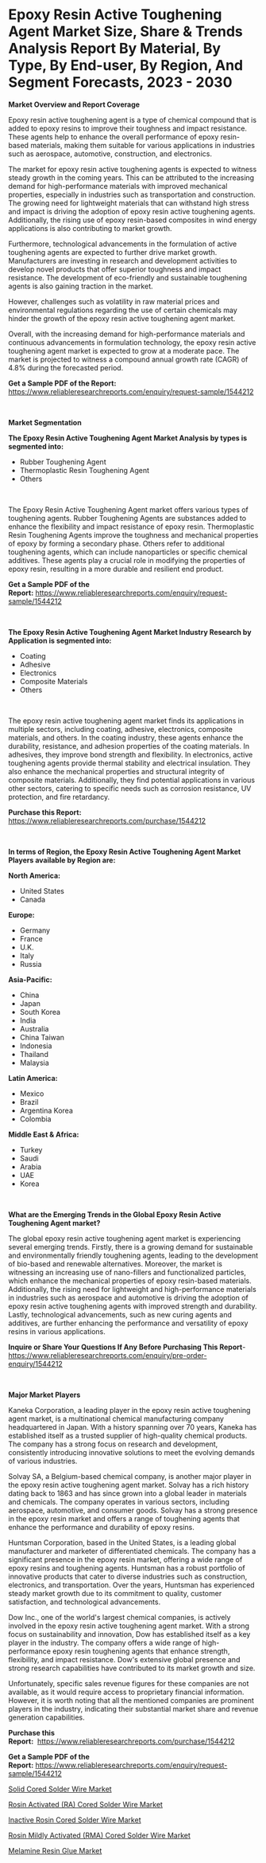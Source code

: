 <p><h1>Epoxy Resin Active Toughening Agent Market Size, Share & Trends Analysis Report By Material, By Type, By End-user, By Region, And Segment Forecasts, 2023 - 2030</h1></p><p><strong>Market Overview and Report Coverage</strong></p>
<p><p>Epoxy resin active toughening agent is a type of chemical compound that is added to epoxy resins to improve their toughness and impact resistance. These agents help to enhance the overall performance of epoxy resin-based materials, making them suitable for various applications in industries such as aerospace, automotive, construction, and electronics.</p><p>The market for epoxy resin active toughening agents is expected to witness steady growth in the coming years. This can be attributed to the increasing demand for high-performance materials with improved mechanical properties, especially in industries such as transportation and construction. The growing need for lightweight materials that can withstand high stress and impact is driving the adoption of epoxy resin active toughening agents. Additionally, the rising use of epoxy resin-based composites in wind energy applications is also contributing to market growth.</p><p>Furthermore, technological advancements in the formulation of active toughening agents are expected to further drive market growth. Manufacturers are investing in research and development activities to develop novel products that offer superior toughness and impact resistance. The development of eco-friendly and sustainable toughening agents is also gaining traction in the market.</p><p>However, challenges such as volatility in raw material prices and environmental regulations regarding the use of certain chemicals may hinder the growth of the epoxy resin active toughening agent market.</p><p>Overall, with the increasing demand for high-performance materials and continuous advancements in formulation technology, the epoxy resin active toughening agent market is expected to grow at a moderate pace. The market is projected to witness a compound annual growth rate (CAGR) of 4.8% during the forecasted period.</p></p>
<p><strong>Get a Sample PDF of the Report:</strong> <a href="https://www.reliableresearchreports.com/enquiry/request-sample/1544212">https://www.reliableresearchreports.com/enquiry/request-sample/1544212</a></p>
<p>&nbsp;</p>
<p><strong>Market Segmentation</strong></p>
<p><strong>The Epoxy Resin Active Toughening Agent Market Analysis by types is segmented into:</strong></p>
<p><ul><li>Rubber Toughening Agent</li><li>Thermoplastic Resin Toughening Agent</li><li>Others</li></ul></p>
<p>&nbsp;</p>
<p><p>The Epoxy Resin Active Toughening Agent market offers various types of toughening agents. Rubber Toughening Agents are substances added to enhance the flexibility and impact resistance of epoxy resin. Thermoplastic Resin Toughening Agents improve the toughness and mechanical properties of epoxy by forming a secondary phase. Others refer to additional toughening agents, which can include nanoparticles or specific chemical additives. These agents play a crucial role in modifying the properties of epoxy resin, resulting in a more durable and resilient end product.</p></p>
<p><strong>Get a Sample PDF of the Report:</strong>&nbsp;<a href="https://www.reliableresearchreports.com/enquiry/request-sample/1544212">https://www.reliableresearchreports.com/enquiry/request-sample/1544212</a></p>
<p>&nbsp;</p>
<p><strong>The Epoxy Resin Active Toughening Agent Market Industry Research by Application is segmented into:</strong></p>
<p><ul><li>Coating</li><li>Adhesive</li><li>Electronics</li><li>Composite Materials</li><li>Others</li></ul></p>
<p>&nbsp;</p>
<p><p>The epoxy resin active toughening agent market finds its applications in multiple sectors, including coating, adhesive, electronics, composite materials, and others. In the coating industry, these agents enhance the durability, resistance, and adhesion properties of the coating materials. In adhesives, they improve bond strength and flexibility. In electronics, active toughening agents provide thermal stability and electrical insulation. They also enhance the mechanical properties and structural integrity of composite materials. Additionally, they find potential applications in various other sectors, catering to specific needs such as corrosion resistance, UV protection, and fire retardancy.</p></p>
<p><strong>Purchase this Report:</strong>&nbsp; <a href="https://www.reliableresearchreports.com/purchase/1544212">https://www.reliableresearchreports.com/purchase/1544212</a></p>
<p>&nbsp;</p>
<p><strong>In terms of Region, the Epoxy Resin Active Toughening Agent Market Players available by Region are:</strong></p>
<p>
    <p> <strong> North America: </strong>
        <ul>
            <li>United States</li>
            <li>Canada</li>
        </ul>
        </p> 
    <p> <strong> Europe: </strong>
        <ul>
            <li>Germany</li>
            <li>France</li>
            <li>U.K.</li>
            <li>Italy</li>
            <li>Russia</li>
        </ul>
        </p> 
    <p> <strong> Asia-Pacific: </strong>
        <ul>
            <li>China</li>
            <li>Japan</li>
            <li>South Korea</li>
            <li>India</li>
            <li>Australia</li>
            <li>China Taiwan</li>
            <li>Indonesia</li>
            <li>Thailand</li>
            <li>Malaysia</li>
        </ul>
        </p> 
    <p> <strong> Latin America: </strong>
        <ul>
            <li>Mexico</li>
            <li>Brazil</li>
            <li>Argentina Korea</li>
            <li>Colombia</li>
        </ul>
        </p> 
    <p> <strong> Middle East & Africa: </strong>
        <ul>
            <li>Turkey</li>
            <li>Saudi</li>
            <li>Arabia</li>
            <li>UAE</li>
            <li>Korea</li>
        </ul>
    </p>
    </p>
<p>&nbsp;</p>
<p><strong>What are the Emerging Trends in the Global Epoxy Resin Active Toughening Agent market?</strong></p>
<p><p>The global epoxy resin active toughening agent market is experiencing several emerging trends. Firstly, there is a growing demand for sustainable and environmentally friendly toughening agents, leading to the development of bio-based and renewable alternatives. Moreover, the market is witnessing an increasing use of nano-fillers and functionalized particles, which enhance the mechanical properties of epoxy resin-based materials. Additionally, the rising need for lightweight and high-performance materials in industries such as aerospace and automotive is driving the adoption of epoxy resin active toughening agents with improved strength and durability. Lastly, technological advancements, such as new curing agents and additives, are further enhancing the performance and versatility of epoxy resins in various applications.</p></p>
<p><strong>Inquire or Share Your Questions If Any Before Purchasing This Report</strong>- <a href="https://www.reliableresearchreports.com/enquiry/pre-order-enquiry/1544212">https://www.reliableresearchreports.com/enquiry/pre-order-enquiry/1544212</a></p>
<p>&nbsp;</p>
<p><strong>Major Market Players</strong></p>
<p><p>Kaneka Corporation, a leading player in the epoxy resin active toughening agent market, is a multinational chemical manufacturing company headquartered in Japan. With a history spanning over 70 years, Kaneka has established itself as a trusted supplier of high-quality chemical products. The company has a strong focus on research and development, consistently introducing innovative solutions to meet the evolving demands of various industries.</p><p>Solvay SA, a Belgium-based chemical company, is another major player in the epoxy resin active toughening agent market. Solvay has a rich history dating back to 1863 and has since grown into a global leader in materials and chemicals. The company operates in various sectors, including aerospace, automotive, and consumer goods. Solvay has a strong presence in the epoxy resin market and offers a range of toughening agents that enhance the performance and durability of epoxy resins.</p><p>Huntsman Corporation, based in the United States, is a leading global manufacturer and marketer of differentiated chemicals. The company has a significant presence in the epoxy resin market, offering a wide range of epoxy resins and toughening agents. Huntsman has a robust portfolio of innovative products that cater to diverse industries such as construction, electronics, and transportation. Over the years, Huntsman has experienced steady market growth due to its commitment to quality, customer satisfaction, and technological advancements.</p><p>Dow Inc., one of the world's largest chemical companies, is actively involved in the epoxy resin active toughening agent market. With a strong focus on sustainability and innovation, Dow has established itself as a key player in the industry. The company offers a wide range of high-performance epoxy resin toughening agents that enhance strength, flexibility, and impact resistance. Dow's extensive global presence and strong research capabilities have contributed to its market growth and size.</p><p>Unfortunately, specific sales revenue figures for these companies are not available, as it would require access to proprietary financial information. However, it is worth noting that all the mentioned companies are prominent players in the industry, indicating their substantial market share and revenue generation capabilities.</p></p>
<p><strong>Purchase this Report:</strong>&nbsp;&nbsp;<a href="https://www.reliableresearchreports.com/purchase/1544212">https://www.reliableresearchreports.com/purchase/1544212</a></p>
<p></p>
<p><strong>Get a Sample PDF of the Report:</strong>&nbsp;<a href="https://www.reliableresearchreports.com/enquiry/request-sample/1544212">https://www.reliableresearchreports.com/enquiry/request-sample/1544212</a></p>
<p><p><a href="https://github.com/ashepherd82/Market-Research-Report-List-2/blob/main/solid-cored-solder-wire-market.md">Solid Cored Solder Wire Market</a></p><p><a href="https://github.com/lilstefpacute/Market-Research-Report-List-2/blob/main/rosin-activated-ra-cored-solder-wire-market.md">Rosin Activated (RA) Cored Solder Wire Market</a></p><p><a href="https://github.com/FassouRP/Market-Research-Report-List-2/blob/main/inactive-rosin-cored-solder-wire-market.md">Inactive Rosin Cored Solder Wire Market</a></p><p><a href="https://github.com/rexevange/Market-Research-Report-List-2/blob/main/rosin-mildly-activated-rma-cored-solder-wire-market.md">Rosin Mildly Activated (RMA) Cored Solder Wire Market</a></p><p><a href="https://github.com/castoriffic/Market-Research-Report-List-2/blob/main/melamine-resin-glue-market.md">Melamine Resin Glue Market</a></p></p>